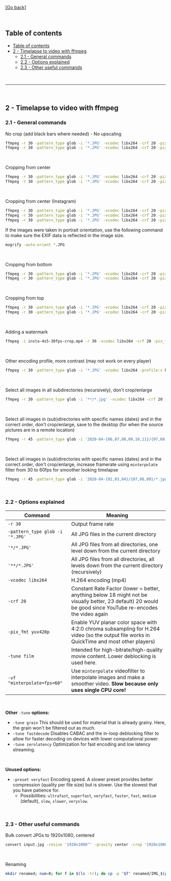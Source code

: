 [[Go back]](README.md)

<br/>

## Table of contents

- [Table of contents](#table-of-contents)
- [2 - Timelapse to video with ffmpeg](#2---timelapse-to-video-with-ffmpeg)
  - [2.1 - General commands](#21---general-commands)
  - [2.2 - Options explained](#22---options-explained)
  - [2.3 - Other useful commands](#23---other-useful-commands)

<br/>

------

<br/>

## 2 - Timelapse to video with ffmpeg

### 2.1 - General commands

No crop (add black bars where needed) - No upscaling

```bash
ffmpeg -r 30 -pattern_type glob -i '*.JPG' -vcodec libx264 -crf 20 -pix_fmt yuv420p -tune film -vf "scale='min(3840,iw)':min'(2160,ih)':force_original_aspect_ratio=decrease,pad=3840:2160:(ow-iw)/2:(oh-ih)/2" 4k-30fps.mp4
ffmpeg -r 30 -pattern_type glob -i '*.JPG' -vcodec libx264 -crf 20 -pix_fmt yuv420p -tune film -vf "scale='min(2560,iw)':min'(1440,ih)':force_original_aspect_ratio=decrease,pad=2560:1440:(ow-iw)/2:(oh-ih)/2" 1440p-30fps.mp4
```

<br/>

Cropping from center

```bash
ffmpeg -r 30 -pattern_type glob -i '*.JPG' -vcodec libx264 -crf 20 -pix_fmt yuv420p -tune film -vf "scale=3840:2160:force_original_aspect_ratio=increase,crop=3840:2160" 4k-30fps-crop.mp4
ffmpeg -r 30 -pattern_type glob -i '*.JPG' -vcodec libx264 -crf 20 -pix_fmt yuv420p -tune film -vf "scale=2560:1440:force_original_aspect_ratio=increase,crop=2560:1440" 1440p-30fps-crop.mp4
```

<br/>

Cropping from center (Instagram)

```bash
ffmpeg -r 30 -pattern_type glob -i '*.JPG' -vcodec libx264 -crf 20 -pix_fmt yuv420p -tune film -vf "scale=1080:1080:force_original_aspect_ratio=increase,crop=1080:1080" insta-1x1-30fps-crop.mp4
ffmpeg -r 30 -pattern_type glob -i '*.JPG' -vcodec libx264 -crf 20 -pix_fmt yuv420p -tune film -vf "scale=1080:1350:force_original_aspect_ratio=increase,crop=1080:1350" insta-4x5-30fps-crop.mp4
ffmpeg -r 30 -pattern_type glob -i '*.JPG' -vcodec libx264 -crf 20 -pix_fmt yuv420p -tune film -vf "scale=1080:566:force_original_aspect_ratio=increase,crop=1080:566" insta-5x4-30fps-crop.mp4
```

If the images were taken in portrait orientation, use the following command to make sure the EXIF data is reflected in the image size.

```bash
mogrify -auto-orient *.JPG
```

<br/>

Cropping from bottom

```bash
ffmpeg -r 30 -pattern_type glob -i '*.JPG' -vcodec libx264 -crf 20 -pix_fmt yuv420p -tune film -vf "scale=3840:2160:force_original_aspect_ratio=increase,crop=3840:2160:0:oh" 4k-30fps-crop-bottom.mp4
ffmpeg -r 30 -pattern_type glob -i '*.JPG' -vcodec libx264 -crf 20 -pix_fmt yuv420p -tune film -vf "scale=2560:1440:force_original_aspect_ratio=increase,crop=2560:1440:0:oh" 1440p-30fps-crop-bottom.mp4
```

<br/>

Cropping from top

```bash
ffmpeg -r 30 -pattern_type glob -i '*.JPG' -vcodec libx264 -crf 20 -pix_fmt yuv420p -tune film -vf "scale=3840:2160:force_original_aspect_ratio=increase,crop=3840:2160:0:0" 4k-30fps-crop-top.mp4
ffmpeg -r 30 -pattern_type glob -i '*.JPG' -vcodec libx264 -crf 20 -pix_fmt yuv420p -tune film -vf "scale=2560:1440:force_original_aspect_ratio=increase,crop=2560:1440:0:0" 1440p-30fps-crop-top.mp4
```

<br/>

Adding a watermark

```bash
ffmpeg -i insta-4x5-30fps-crop.mp4 -r 30 -vcodec libx264 -crf 20 -pix_fmt yuv420p -tune film -vf "drawtext=text='@brecht.ve':x=10:y=H-th-13:fontfile='/home/brecht/.fonts/BebasNeue Light.otf':fontsize=35:fontcolor=white@0.65" insta-4x5-30fps-crop-watermark.mp4
```

<br/>

Other encoding profile, more contrast (may not work on every player)

```bash
ffmpeg -r 30 -pattern_type glob -i '*.JPG' -vcodec libx264 -profile:v high422 -crf 20 -tune film -vf "scale='min(3840,iw)':min'(2160,ih)':force_original_aspect_ratio=decrease,pad=3840:2160:(ow-iw)/2:(oh-ih)/2" 4k-30fps-high422.mp4
```

<br/>

Select all images in all subdirectories (recursively), don't crop/enlarge

```bash
ffmpeg -r 30 -pattern_type glob -i '**/*.jpg' -vcodec libx264 -crf 20 -pix_fmt yuv420p -tune film timelapse-30fps.mp4
```

<br/>

Select all images in (sub)directories with specific names (dates) and in the correct order, don't crop/enlarge, save to the desktop (for when the source pictures are in a remote location)

```bash
ffmpeg -r 45 -pattern_type glob -i '2020-04-{06,07,08,09,10,11}/{07,08,09,10,11,12,13,14,15,16,17,18,19}/*.jpg' -vcodec libx264 -crf 20 -pix_fmt yuv420p -tune film ~/Desktop/timelapse.mp4
```

<br/>

Select all images in (sub)directories with specific names (dates) and in the correct order, don't crop/enlarge, increase framerate using `minterpolate` filter from 30 to 60fps for smoother looking timelapse

```bash
ffmpeg -r 45 -pattern_type glob -i '2020-04-{02,03,04}/{07,08,09}/*.jpg' -vcodec libx264 -crf 20 -pix_fmt yuv420p -tune film -vf "minterpolate=fps=60" timelapse-blurred.mp4
```

<br/>

### 2.2 - Options explained

| Command | Meaning |
|---------|---------|
| `-r 30` | Output frame rate |
| `-pattern_type glob -i '*.JPG'` | All JPG files in the current directory |
| `'*/*.JPG'` | All JPG files from all directories, one level down from the current directory |
| `'**/*.JPG'` |  All JPG files from all directories, all levels down from the current directory (recursively) |
| `-vcodec libx264` | H.264 encoding (mp4) |
| `-crf 20` | Constant Rate Factor (lower = better, anything below 18 might not be visually better, 23 default) 20 would be good since YouTube re-encodes the video again |
| `-pix_fmt yuv420p` | Enable YUV planar color space with 4:2:0 chroma subsampling for H.264 video (so the output file works in QuickTime and most other players) |
| `-tune film` | Intended for high-bitrate/high-quality movie content. Lower deblocking is used here. |
| `-vf "minterpolate=fps=60"` | Use `minterpolate` videofilter to interpolate images and make a smoother video. **Slow because only uses single CPU core!** |

<br/>

**Other** `-tune` **options:**
- `-tune grain` This should be used for material that is already grainy. Here, the grain won't be filtered out as much.
- `-tune fastdecode` Disables CABAC and the in-loop deblocking filter to allow for faster decoding on devices with lower computational power.
- `-tune zerolatency` Optimization for fast encoding and low latency streaming.

<br/>

**Unused options:**
- `-preset veryfast` Encoding speed. A slower preset provides better compression (quality per file size) but is slower. Use the slowest that you have patience for.
  - Possibilities: `ultrafast`, `superfast`, `veryfast`, `faster`, `fast`, `medium` (default), `slow`, `slower`, `veryslow`.

<br/>

### 2.3 - Other useful commands

Bulk convert JPGs to 1920x1080, centered

```bash
convert input.jpg -resize '1920x1080^' -gravity center -crop '1920x1080+0+0' output.jpg
```

<br/>

Renaming

```bash
mkdir renamed; num=0; for f in $(ls -tr); do cp -p "$f" renamed/IMG_$(printf "%04d" $num).JPG; printf "\n\r$num"; num=$((num+1)); done
```
